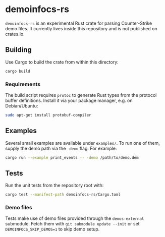 # demoinfocs-rs

`demoinfocs-rs` is an experimental Rust crate for parsing Counter-Strike demo files. It currently lives inside this repository and is not published on crates.io.

## Building

Use Cargo to build the crate from within this directory:

```bash
cargo build
```

### Requirements

The build script requires `protoc` to generate Rust types from the protocol
buffer definitions. Install it via your package manager, e.g. on Debian/Ubuntu:

```bash
sudo apt-get install protobuf-compiler
```

## Examples

Several small examples are available under `examples/`. To run one of them, supply the demo path via the `-demo` flag. For example:

```bash
cargo run --example print_events -- -demo /path/to/demo.dem
```

## Tests

Run the unit tests from the repository root with:

```bash
cargo test --manifest-path demoinfocs-rs/Cargo.toml
```

### Demo files

Tests make use of demo files provided through the `demos-external` submodule.
Fetch them with `git submodule update --init` or set
`DEMOINFOCS_SKIP_DEMOS=1` to skip demo setup.

